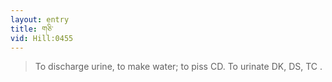 ```yaml
---
layout: entry
title: གཅི་
vid: Hill:0455
---
```

> To discharge urine, to make water; to piss CD\. To urinate DK, DS, TC \.



